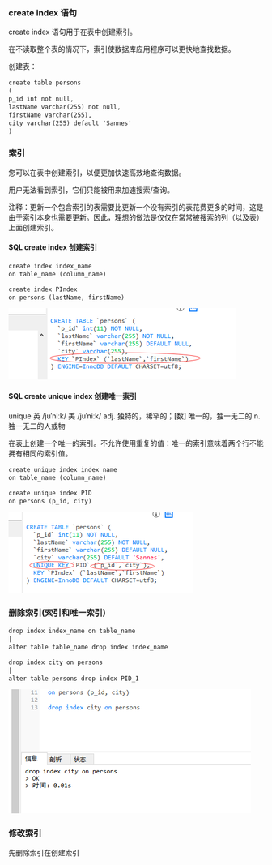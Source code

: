 ### create index 语句

create index 语句用于在表中创建索引。

在不读取整个表的情况下，索引使数据库应用程序可以更快地查找数据。

创建表：
```
create table persons
(
p_id int not null,
lastName varchar(255) not null,
firstName varchar(255),
city varchar(255) default 'Sannes'
)
```

### 索引

您可以在表中创建索引，以便更加快速高效地查询数据。

用户无法看到索引，它们只能被用来加速搜索/查询。

注释：更新一个包含索引的表需要比更新一个没有索引的表花费更多的时间，这是由于索引本身也需要更新。因此，理想的做法是仅仅在常常被搜索的列（以及表）上面创建索引。

#### SQL create index 创建索引
```
create index index_name
on table_name (column_name)
```
```
create index PIndex
on persons (lastName, firstName)
```
<img src='./img/create_index.png' />

#### SQL create unique index 创建唯一索引

unique 英 /juˈniːk/  美 /juˈniːk/ adj. 独特的，稀罕的；[数] 唯一的，独一无二的 n. 独一无二的人或物

在表上创建一个唯一的索引。不允许使用重复的值：唯一的索引意味着两个行不能拥有相同的索引值。
```
create unique index index_name
on table_name (column_name)
```
```
create unique index PID
on persons (p_id, city)
```
<img src='./img/create_index_unique.png' />



### 删除索引(索引和唯一索引)
```
drop index index_name on table_name
|
alter table table_name drop index index_name
```
```
drop index city on persons
|
alter table persons drop index PID_1
```
<img src='./img/create_index_drop.png' />


### 修改索引

先删除索引在创建索引